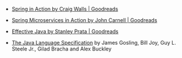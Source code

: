 - [Spring in Action by Craig Walls | Goodreads](https://www.goodreads.com/book/show/428588.Spring_in_Action?from_search=true)

- [Spring Microservices in Action by John Carnell | Goodreads](https://www.goodreads.com/book/show/32737249-spring-microservices-in-action?ac=1&from_search=true)

- [Effective Java by Stanley Prata | Goodreads](https://www.goodreads.com/book/show/40227500-effective-java?ac=1&from_search=true)

- [The Java Language Specification](https://docs.oracle.com/javase/specs/jls/se10/jls10.pdf) by James Gosling, Bill Joy, Guy L. Steele Jr., Gilad Bracha and Alex Buckley

